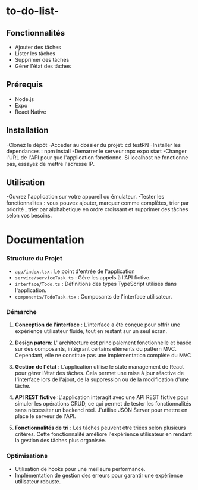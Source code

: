 # to-do-list-
## Fonctionnalités


- Ajouter des tâches
- Lister les tâches 
- Supprimer des tâches 
- Gérer l'état des tâches

## Prérequis

- Node.js
- Expo 
- React Native

## Installation

 -Clonez le dépôt 
 -Acceder au dossier du projet:  cd testRN
 -Installer les dependances : npm install
 -Demarrer le serveur :npx expo start
 -Changer l'URL de l'API pour que l'application fonctionne. Si localhost ne fonctionne pas, essayez de mettre l'adresse IP.

## Utilisation
 -Ouvrez l'application sur votre appareil ou émulateur.
 -Tester les fonctionnalites :
  vous pouvez ajouter, marquer comme complètes, trier par priorité , trier par alphabetique en ordre croissant et supprimer des tâches selon vos besoins.


# Documentation

### Structure du Projet

- `app/index.tsx` : Le point d'entrée de l'application
- `service/serviceTask.ts` : Gère les appels à l'API fictive.
- `interface/Todo.ts` : Définitions des types TypeScript utilisés dans l'application.
- `components/TodoTask.tsx` : Composants de l'interface utilisateur.

### Démarche

1. **Conception de l'interface** : L'interface a été conçue pour offrir une expérience utilisateur fluide, tout en restant sur un seul écran.
2.  **Design patern**: L' architecture est principalement fonctionnelle et basée sur des composants, intégrant certains éléments du pattern MVC. Cependant, elle ne constitue pas une implémentation complète du MVC

3. **Gestion de l'état** : L'application utilise le state management de React pour gérer l'état des tâches. Cela permet une mise à jour réactive de l'interface lors de l'ajout, de la suppression ou de la modification d'une tâche.

4. **API REST fictive** :L'application interagit avec une API REST fictive pour simuler les opérations CRUD, ce qui permet de tester les fonctionnalités sans nécessiter un backend réel. J'utilise JSON Server pour mettre en place le serveur de l'API.

5. **Fonctionnalités de tri** : Les tâches peuvent être triées selon plusieurs critères. Cette fonctionnalité améliore l'expérience utilisateur en rendant la gestion des tâches plus organisée.


### Optimisations

- Utilisation de hooks pour une meilleure performance.
- Implémentation de gestion des erreurs pour garantir une expérience utilisateur robuste.

